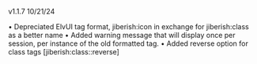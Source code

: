v1.1.7 10/21/24

• Depreciated ElvUI tag format, jiberish:icon in exchange for jiberish:class as a better name
• Added warning message that will display once per session, per instance of the old formatted tag.
• Added reverse option for class tags [jiberish:class:<stylename>:reverse]
